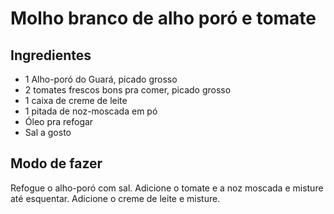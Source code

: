 # Molho branco de alho poró e tomate

## Ingredientes

* 1 Alho-poró do Guará, picado grosso
* 2 tomates frescos bons pra comer, picado grosso
* 1 caixa de creme de leite
* 1 pitada de noz-moscada em pó
* Óleo pra refogar
* Sal a gosto

## Modo de fazer

Refogue o alho-poró com sal. Adicione o tomate e a noz moscada e misture até esquentar. Adicione o creme de leite e misture.
